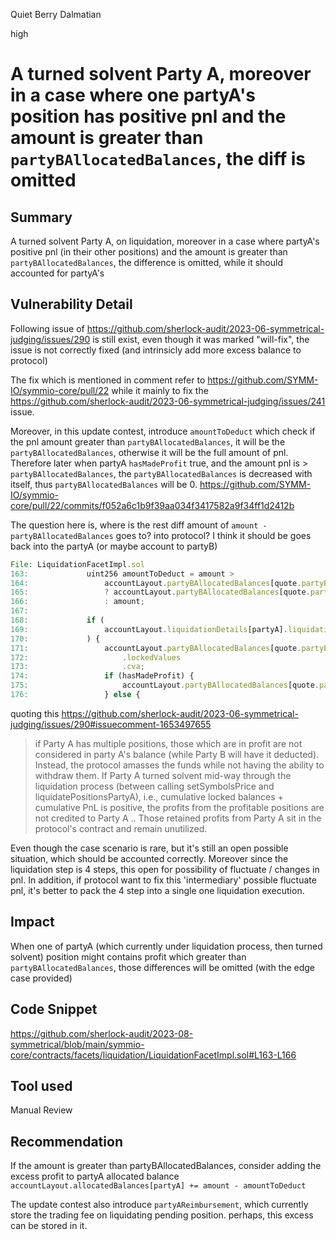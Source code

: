 Quiet Berry Dalmatian

high

# A turned solvent Party A, moreover in a case where one partyA's position has positive pnl and the amount is greater than `partyBAllocatedBalances`, the diff is omitted
## Summary

A turned solvent Party A, on liquidation, moreover in a case where partyA's positive pnl (in their other positions) and the amount is greater than `partyBAllocatedBalances`, the difference is omitted, while it should accounted for partyA's

## Vulnerability Detail

Following issue of https://github.com/sherlock-audit/2023-06-symmetrical-judging/issues/290 is still exist, even though it was marked "will-fix", the issue is not correctly fixed (and intrinsicly add more excess balance to protocol)

The fix which is mentioned in comment refer to https://github.com/SYMM-IO/symmio-core/pull/22 while it mainly to fix the https://github.com/sherlock-audit/2023-06-symmetrical-judging/issues/241 issue.

Moreover, in this update contest, introduce `amountToDeduct` which check if the pnl amount greater than `partyBAllocatedBalances`, it will be the `partyBAllocatedBalances`, otherwise it will be the full amount of pnl. Therefore later when partyA `hasMadeProfit` true, and the amount pnl is > `partyBAllocatedBalances`, the `partyBAllocatedBalances` is decreased with itself, thus `partyBAllocatedBalances` will be 0. https://github.com/SYMM-IO/symmio-core/pull/22/commits/f052a6c1b9f39aa034f3417582a9f34ff1d2412b

The question here is, where is the rest diff amount of `amount - partyBAllocatedBalances` goes to? into protocol? I think it should be goes back into the partyA (or maybe account to partyB)

```js
File: LiquidationFacetImpl.sol
163:             uint256 amountToDeduct = amount >
164:                 accountLayout.partyBAllocatedBalances[quote.partyB][partyA]
165:                 ? accountLayout.partyBAllocatedBalances[quote.partyB][partyA]
166:                 : amount;
167:
168:             if (
169:                 accountLayout.liquidationDetails[partyA].liquidationType == LiquidationType.NORMAL
170:             ) {
171:                 accountLayout.partyBAllocatedBalances[quote.partyB][partyA] += quote
172:                     .lockedValues
173:                     .cva;
174:                 if (hasMadeProfit) {
175:                     accountLayout.partyBAllocatedBalances[quote.partyB][partyA] -= amountToDeduct; // @audit <-- where is the rest of profit (diff) goes to if amount > partyBAllocatedBalances
176:                 } else {
```

quoting this https://github.com/sherlock-audit/2023-06-symmetrical-judging/issues/290#issuecomment-1653497655

> if Party A has multiple positions, those which are in profit are not considered in party A's balance (while Party B will have it deducted). Instead, the protocol amasses the funds while not having the ability to withdraw them.
> If Party A turned solvent mid-way through the liquidation process (between calling setSymbolsPrice and liquidatePositionsPartyA), i.e., cumulative locked balances + cumulative PnL is positive, the profits from the profitable positions are not credited to Party A ..
> Those retained profits from Party A sit in the protocol's contract and remain unutilized.

Even though the case scenario is rare, but it's still an open possible situation, which should be accounted correctly. Moreover since the liquidation step is 4 steps, this open for possibility of fluctuate / changes in pnl. In addition, if protocol want to fix this 'intermediary' possible fluctuate pnl, it's better to pack the 4 step into a single one liquidation execution.

## Impact

When one of partyA (which currently under liquidation process, then turned solvent) position might contains profit which greater than `partyBAllocatedBalances`, those differences will be omitted (with the edge case provided)

## Code Snippet

https://github.com/sherlock-audit/2023-08-symmetrical/blob/main/symmio-core/contracts/facets/liquidation/LiquidationFacetImpl.sol#L163-L166

## Tool used

Manual Review

## Recommendation

If the amount is greater than partyBAllocatedBalances, consider adding the excess profit to partyA allocated balance
`accountLayout.allocatedBalances[partyA] += amount - amountToDeduct`

The update contest also introduce `partyAReimbursement`, which currently store the trading fee on liquidating pending position. perhaps, this excess can be stored in it.

